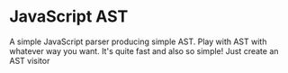 # JavaScript AST

A simple JavaScript parser producing simple AST. Play with AST with whatever way
you want. It's quite fast and also so simple! Just create an AST visitor
